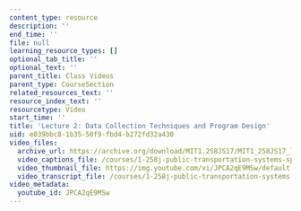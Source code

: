```yaml
---
content_type: resource
description: ''
end_time: ''
file: null
learning_resource_types: []
optional_tab_title: ''
optional_text: ''
parent_title: Class Videos
parent_type: CourseSection
related_resources_text: ''
resource_index_text: ''
resourcetype: Video
start_time: ''
title: 'Lecture 2: Data Collection Techniques and Program Design'
uid: e039bbc8-1b35-50f9-fbd4-b272fd32a430
video_files:
  archive_url: https://archive.org/download/MIT1.258JS17/MIT1_258JS17_lec02_300k.mp4
  video_captions_file: /courses/1-258j-public-transportation-systems-spring-2017/ae72f3b666bd55ebabe91c04b268a64b_JPCA2qE9MSw.vtt
  video_thumbnail_file: https://img.youtube.com/vi/JPCA2qE9MSw/default.jpg
  video_transcript_file: /courses/1-258j-public-transportation-systems-spring-2017/ccc3d251029d6fba2246192cf57a0cab_JPCA2qE9MSw.pdf
video_metadata:
  youtube_id: JPCA2qE9MSw
---
```

